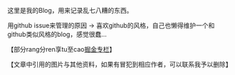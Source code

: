 这里是我的Blog，用来记录乱七八糟的东西。

用github issue来管理的原因 -> 喜欢github的风格，自己也懒得维护一个和github类似风格的blog，感觉很蠢...

【部分rang分ren享tu至cao[掘金专栏](https://juejin.im/user/596c14006fb9a06bab3d4dce/posts)】

【文章中引用的图片与其他资料，如果有冒犯到相应作者，可以联系我予以删除】
